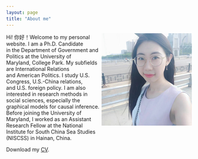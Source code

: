 ```yaml
---
layout: page
title: "About me"
---
```


<img align="right" width="245" height="250" src="photo.jpg">

Hi! 你好！Welcome to my personal website. I am a Ph.D. Candidate <br />
in the Department of Government and Politics at the University of <br />
Maryland, College Park. My subfields are International Relations <br />
and American Politics. I study U.S. Congress, U.S.-China relations,<br />
and U.S. foreign policy. I am also interested in research methods in<br />
social sciences, especially the graphical models for causal inference. <br />
Before joining the University of Maryland, I worked as an Assistant <br />
Research Fellow at the National Institute for South China Sea Studies <br />
(NISCSS) in Hainan, China.


Download my [CV](https://guanw921.github.io/guanwang.pdf).


